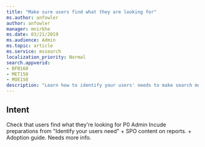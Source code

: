 ```yaml
---
title: "Make sure users find what they are looking for"
ms.author: anfowler
author: anfowler
manager: mnirkhe
ms.date: 03/21/2019
ms.audience: Admin
ms.topic: article
ms.service: mssearch
localization_priority: Normal
search.appverid:
- BFB160
- MET150
- MOE150
description: "Learn how to identify your users' needs to make search more powerful for them."
---
```


## Intent
Check that users find what they're looking for	P0	Admin	Incude preparations from "Identify your users need" + SPO content on reports. + Adoption guide. Needs more info.